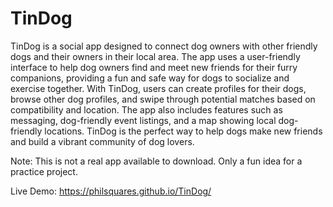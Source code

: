 # TinDog
TinDog is a social app designed to connect dog owners with other friendly dogs and their owners in their local area. The app uses a user-friendly interface to help dog owners find and meet new friends for their furry companions, providing a fun and safe way for dogs to socialize and exercise together. With TinDog, users can create profiles for their dogs, browse other dog profiles, and swipe through potential matches based on compatibility and location. The app also includes features such as messaging, dog-friendly event listings, and a map showing local dog-friendly locations. TinDog is the perfect way to help dogs make new friends and build a vibrant community of dog lovers.

Note: This is not a real app available to download. Only a fun idea for a practice project. 

Live Demo: https://philsquares.github.io/TinDog/ 
